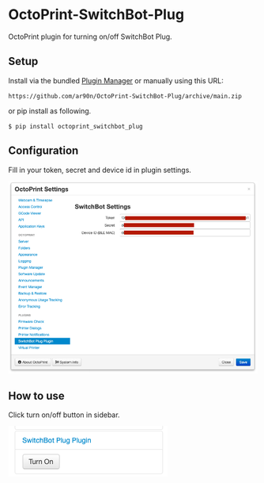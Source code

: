 # OctoPrint-SwitchBot-Plug
OctoPrint plugin for turning on/off SwitchBot Plug.

## Setup

Install via the bundled [Plugin Manager](https://docs.octoprint.org/en/master/bundledplugins/pluginmanager.html)
or manually using this URL:

    https://github.com/ar90n/OctoPrint-SwitchBot-Plug/archive/main.zip

or pip install as following.

```
$ pip install octoprint_switchbot_plug
```

## Configuration
Fill in your token, secret and device id in plugin settings.

![](https://raw.githubusercontent.com/ar90n/OctoPrint-SwitchBot-Plug/assets/settings.png)

## How to use
Click turn on/off button in sidebar.

![](https://github.com/ar90n/OctoPrint-SwitchBot-Plug/blob/assets/sidebar.png?raw=true)